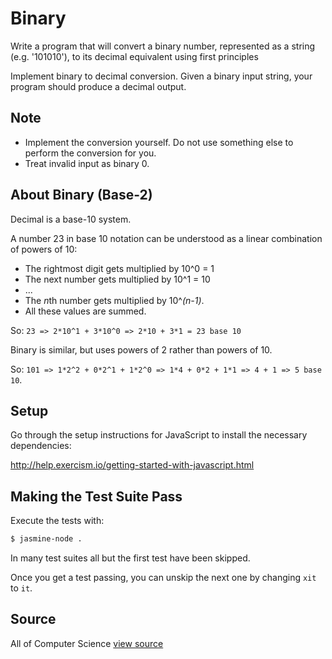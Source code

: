 # Binary

Write a program that will convert a binary number, represented as a string (e.g. '101010'), to its decimal equivalent using first principles

Implement binary to decimal conversion.  Given a binary input
string, your program should produce a decimal output.

## Note
- Implement the conversion yourself.
  Do not use something else to perform the conversion for you.
- Treat invalid input as binary 0.

## About Binary (Base-2)
Decimal is a base-10 system.

A number 23 in base 10 notation can be understood
as a linear combination of powers of 10:

- The rightmost digit gets multiplied by 10^0 = 1
- The next number gets multiplied by 10^1 = 10
- ...
- The *n*th number gets multiplied by 10^*(n-1)*.
- All these values are summed.

So: `23 => 2*10^1 + 3*10^0 => 2*10 + 3*1 = 23 base 10`

Binary is similar, but uses powers of 2 rather than powers of 10.

So: `101 => 1*2^2 + 0*2^1 + 1*2^0 => 1*4 + 0*2 + 1*1 => 4 + 1 => 5 base 10`.

## Setup

Go through the setup instructions for JavaScript to
install the necessary dependencies:

http://help.exercism.io/getting-started-with-javascript.html

## Making the Test Suite Pass

Execute the tests with:

```bash
$ jasmine-node .
```

In many test suites all but the first test have been skipped.

Once you get a test passing, you can unskip the next one by
changing `xit` to `it`.


## Source

All of Computer Science [view source](http://www.wolframalpha.com/input/?i=binary&a=*C.binary-_*MathWorld-)
